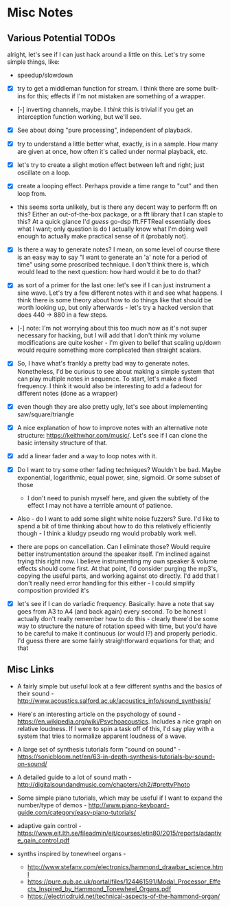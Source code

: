 
# Misc Notes


## Various Potential TODOs

alright, let's see if I can just hack around a little on this. Let's try
some simple things, like:

- speedup/slowdown

- [x] try to get a middleman function for stream. I think there are some
  built-ins for this; effects if I'm not mistaken are something of a wrapper.

- [-] inverting channels, maybe. I *think* this is trivial if you get an
  interception function working, but we'll see.

- [x] See about doing "pure processing", independent of playback.

- [x] try to understand a little better what, exactly, is in a sample. How many
  are given at once, how often it's called under normal playback, etc.

- [x] let's try to create a slight motion effect between left and right; just
  oscillate on a loop.

- [x] create a looping effect. Perhaps provide a time range to "cut" and then
  loop from.

- this seems sorta unlikely, but is there any decent way to perform fft on this?
  Either an out-of-the-box package, or a fft library that I can staple to this?
  At a quick glance I'd *guess* go-dsp fft.FFTReal essentially does what I want;
  only question is do I actually know what I'm doing well enough to actually
  make practical sense of it (probably not).

- [x] Is there a way to generate notes? I mean, on some level of course there is
  an easy way to say "I want to generate an 'a' note for a period of time" using
  some proscribed technique. I don't think there is, which would lead to the
  next question: how hard would it be to do that?

- [x] as sort of a primer for the last one: let's see if I can just instrument a
  sine wave. Let's try a few different notes with it and see what happens. I
  think there is some theory about how to do things like that should be worth
  looking up, but only afterwards - let's try a hacked version that does 440 ->
  880 in a few steps.

- [-] note: I'm not worrying about this too much now as it's not super necessary for
  hacking, but I will add that I don't think my volume modifications are quite
  kosher - I'm given to belief that scaling up/down would require something more
  complicated than straight scalars.

- [x] So, I have what's frankly a pretty bad way to generate notes. Nonetheless,
  I'd be curious to see about making a simple system that can play multiple
  notes in sequence. To start, let's make a fixed frequency. I think it would
  also be interesting to add a fadeout for different notes (done as a wrapper)

- [x] even though they are also pretty ugly, let's see about implementing
  saw/square/triangle

- [x] A nice explanation of how to improve notes with an alternative note
  structure: https://keithwhor.com/music/. Let's see if I can clone the basic
  intensity structure of that.

- [x] add a linear fader and a way to loop notes with it.

- [x] Do I want to try some other fading techniques? Wouldn't be bad. Maybe
  exponential, logarithmic, equal power, sine, sigmoid. Or some subset of those
  - I don't need to punish myself here, and given the subtlety of the effect I
    may not have a terrible amount of patience.

- Also - do I want to add some slight white noise fuzzers? Sure. I'd like to
  spend a bit of time thinking about how to do this relatively efficiently
  though - I think a kludgy pseudo rng would probably work well.

- there are pops on cancellation. Can I eliminate those? Would require better
  instrumentation around the speaker itself. I'm inclined against trying this
  right now. I believe instrumenting my own speaker & volume effects should come
  first. At that point, I'd consider purging the mp3's, copying the useful
  parts, and working against oto directly. I'd add that I don't really need
  error handling for this either - I could simplify composition provided it's

- [x] let's see if I can do variadic frequency. Basically: have a note that say
  goes from A3 to A4 (and back again) every second. To be honest I actually
  don't really remember how to do this - clearly there'd be some way to
  structure the nature of rotation speed with time, but you'd have to be careful
  to make it continuous (or would I?) and properly periodic. I'd guess there are
  some fairly straightforward equations for that; and that


## Misc Links

- A fairly simple but useful look at a few different synths and the basics of
  their sound -
  http://www.acoustics.salford.ac.uk/acoustics_info/sound_synthesis/

- Here's an interesting article on the psychology of sound -
  https://en.wikipedia.org/wiki/Psychoacoustics. Includes a nice graph on
  relative loudness. If I were to spin a task off of this, I'd say play with a
  system that tries to normalize apparent loudness of a wave.

- A large set of synthesis tutorials form "sound on sound" -
  https://sonicbloom.net/en/63-in-depth-synthesis-tutorials-by-sound-on-sound/

- A detailed guide to a lot of sound math -
  http://digitalsoundandmusic.com/chapters/ch2/#prettyPhoto

- Some simple piano tutorials, which may be useful if I want to expand the
  number/type of demos -
  http://www.piano-keyboard-guide.com/category/easy-piano-tutorials/

- adaptive gain control -
  https://www.eit.lth.se/fileadmin/eit/courses/etin80/2015/reports/adaptive_gain_control.pdf

- synths inspired by tonewheel organs -
  - http://www.stefanv.com/electronics/hammond_drawbar_science.html
  - https://pure.qub.ac.uk/portal/files/124461591/Modal_Processor_Effects_Inspired_by_Hammond_Tonewheel_Organs.pdf
  - https://electricdruid.net/technical-aspects-of-the-hammond-organ/
